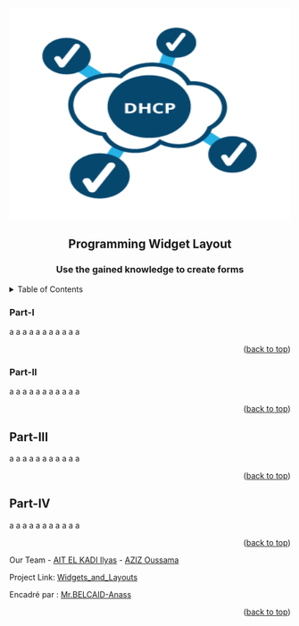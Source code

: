 <div id="top"></div>


<!-- PROJECT LOGO -->
<br />
<div align="center">
    <img src="images/logo.png" alt="Logo" width="550" height="380">
  <h2 align="center">Programming Widget Layout</h2>
  <h3 align="center">Use the gained knowledge to create forms</h3>
</div>



<!-- TABLE OF CONTENTS -->
<details>
  <summary>Table of Contents</summary>
  <ol>
        <li><a href="#Part-I">Part I</a></li>
        <li><a href="#Part-II">Part II : DHCP configuration</a></li>
        <li><a href="#Part-III">Part III : Relay agent configuration</a></li>
        <li><a href="#Part-IV">Part IV : Demonstration</a></li>
  </ol>
</details>



### Part-I

a
a
a
a
a
a
a
a
a
a
a


<p align="right">(<a href="#top">back to top</a>)</p>

<!-- The PNG class -->
### Part-II

a
a
a
a
a
a
a
a
a
a
a


<p align="right">(<a href="#top">back to top</a>)</p>


<!-- Inhertance diagram -->
## Part-III

a
a
a
a
a
a
a
a
a
a
a


<p align="right">(<a href="#top">back to top</a>)</p>


<!-- Image -->
## Part-IV

a
a
a
a
a
a
a
a
a
a
a


<p align="right">(<a href="#top">back to top</a>)</p>

Our Team - [AIT EL KADI Ilyas](https://github.com/IlyasKadi) - [AZIZ Oussama](https://github.com/ATAMAN0)

Project Link: [Widgets_and_Layouts](https://github.com/IlyasKadi/Widgets_and_Layouts)

Encadré par : [Mr.BELCAID-Anass](https://anassbelcaid.github.io)

<p align="right">(<a href="#top">back to top</a>)</p>
